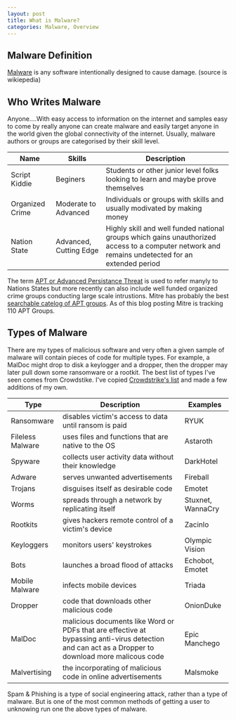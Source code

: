 ```yaml
---
layout: post
title: What is Malware?
categories: Malware, Overview
---
```


## Malware Definition

[Malware](https://en.wikipedia.org/wiki/Malware) is any software intentionally designed to cause damage.  (source is wikiepedia)

## Who Writes Malware

Anyone....With easy access to information on the internet and samples easy to come by really anyone can create malware and easily target anyone in the world given the global connectivity of the internet. Usually, malware authors or groups are categorised by their skill level.

| Name  | Skills  |  Description |
|---|---|---|
| Script Kiddie  | Beginers  |  Students or other junior level folks looking to learn and maybe prove themselves |
| Organized Crime  | Moderate to Advanced  | Individuals or groups with skills and usually modivated by making money  |
| Nation State  | Advanced, Cutting Edge  |  Highly skill and well funded national  groups which gains unauthorized access to a computer network and remains undetected for an extended period

The term [APT or Advanced Persistance Threat](https://en.wikipedia.org/wiki/Advanced_persistent_threat) is used to refer manyly to Nations States but more recently can also include well funded organized crime groups conducting large scale intrustions. Mitre has probably the best [searchable catelog of APT groups](https://attack.mitre.org/groups/). As of this blog posting Mitre is tracking 110 APT Groups. 

## Types of Malware

There are my types of malicious software and very often a given sample of malware will contain pieces of code for multiple types. For example, a MalDoc might drop to disk a keylogger and a dropper, then the dropper may later pull down some ransomware or a rootkit. The best list of types I've seen comes from Crowdstike. I've copied [Crowdstrike's list](https://www.crowdstrike.com/epp-101/types-of-malware/) and made a few additions of my own. 

| Type | Description | Examples |
|---|---|---|
| Ransomware | disables victim's access to data until ransom is paid |  RYUK |
| Fileless Malware |  uses files and functions that are native to the OS | Astaroth  |
| Spyware  | collects user activity data without their knowledge  |  DarkHotel |
| Adware  | serves unwanted advertisements  |  Fireball |
| Trojans  |  disguises itself as desirable code | Emotet  |
| Worms  |  spreads through a network by replicating itself |  Stuxnet, WannaCry |
| Rootkits  | gives hackers remote control of a victim's device  | Zacinlo  |
| Keyloggers  | monitors users' keystrokes  |  Olympic Vision |
| Bots  |  launches a broad flood of attacks  | Echobot, Emotet  |
| Mobile Malware  |  infects mobile devices |  Triada |
| Dropper  | code that downloads other malicious code  |  OnionDuke |
| MalDoc  | malicious documents like Word or PDFs that are effective at bypassing anti-virus detection and can act as a Dropper to download more malicous code  | Epic Manchego  |
| Malvertising  |  the incorporating of malicious code in online advertisements  | Malsmoke  |


Spam & Phishing is a type of social engineering attack, rather than a type of malware. But is one of the most common methods of getting a user to unknowing run one the above types of malware. 